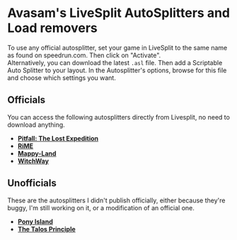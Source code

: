 # Avasam's LiveSplit AutoSplitters and Load removers

To use any official autosplitter, set your game in LiveSplit to the same name as found on speedrun.com. Then click on "Activate".  
Alternatively, you can download the latest `.asl` file. Then add a Scriptable Auto Splitter to your layout. In the Autosplitter's options, browse for this file and choose which settings you want.  

## Officials

You can access the following autosplitters directly from Livesplit, no need to download anything.  

- **[Pitfall: The Lost Expedition](https://github.com/Avasam/Avasam.AutoSplitters/tree/main/Pitfall%20The%20Lost%20Expedition)**  
- **[RiME](https://github.com/Avasam/Avasam.Autosplitters/tree/main/RiME)**  
- **[Mappy-Land](https://github.com/Avasam/Avasam.Autosplitters/tree/main/Mappy-Land)**  
- **[WitchWay](https://github.com/Avasam/Avasam.Autosplitters/tree/main/WitchWay)**  

## Unofficials

These are the autosplitters I didn't publish officially, either because they're buggy, I'm still working on it, or a modification of an official one.  

- **[Pony Island](https://github.com/Avasam/Avasam.Autosplitters/tree/main/Pony%20Island)**  
- **[The Talos Principle](https://github.com/Avasam/Autosplitters#the-talos-principle)**  
